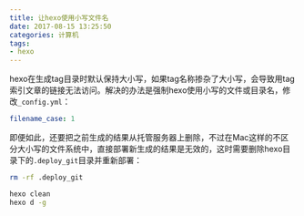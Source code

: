 ```yaml
---
title: 让hexo使用小写文件名
date: 2017-08-15 13:25:50
categories: 计算机
tags:
- hexo
---
```

hexo在生成tag目录时默认保持大小写，如果tag名称掺杂了大小写，会导致用tag索引文章的链接无法访问。解决的办法是强制hexo使用小写的文件或目录名，修改`_config.yml`：

```yml
filename_case: 1
```

即便如此，还要把之前生成的结果从托管服务器上删除，不过在Mac这样的不区分大小写的文件系统中，直接部署新生成的结果是无效的，这时需要删除hexo目录下的`.deploy_git`目录并重新部署：

```bash
rm -rf .deploy_git

hexo clean
hexo d -g
```

